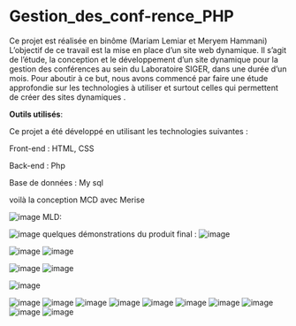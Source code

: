 # Gestion_des_conf-rence_PHP
Ce projet est réalisée en binôme (Mariam Lemiar et Meryem Hammani) 
L’objectif de ce travail est la mise en place d’un site web dynamique.
Il s’agit de l’étude, la conception et le développement d’un site dynamique pour la gestion des conférences au sein du Laboratoire SIGER, dans une durée d’un mois. Pour aboutir à ce but, nous avons commencé par faire une étude approfondie sur les technologies à utiliser et surtout celles qui permettent de créer des sites dynamiques . 

**Outils utilisés**:

Ce projet a été développé en utilisant les technologies suivantes :


Front-end : HTML, CSS

Back-end : Php

Base de données : My sql

voilà la conception MCD avec Merise


![image](https://github.com/Lemiar/Gestion_des_conf-rence_PHP/assets/112787562/b4d1e720-e5d8-4920-8705-bc09641223ab)
MLD:

![image](https://github.com/Lemiar/Gestion_des_conf-rence_PHP/assets/112787562/47e86dc7-b873-4557-9a53-6bd6acbefcb4)
quelques démonstrations du produit final :
![image](https://github.com/Lemiar/Gestion_des_conf-rence_PHP/assets/112787562/aace33b7-a664-40bd-b05f-477cc47fbdef)

![image](https://github.com/Lemiar/Gestion_des_conf-rence_PHP/assets/112787562/5f596978-556c-4330-b6a6-1819e3c358bc)
![image](https://github.com/Lemiar/Gestion_des_conf-rence_PHP/assets/112787562/8404a2bc-f347-41b1-82e2-2c5daf3b426a)

![image](https://github.com/Lemiar/Gestion_des_conf-rence_PHP/assets/112787562/fd17d349-ed70-4003-9042-0ff974e7ef58)
![image](https://github.com/Lemiar/Gestion_des_conf-rence_PHP/assets/112787562/62bbb515-691a-4eb4-9962-72fdad08dd8b)

![image](https://github.com/Lemiar/Gestion_des_conf-rence_PHP/assets/112787562/7885bac7-bd23-4a2c-ad14-766a925ac3ba)

![image](https://github.com/Lemiar/Gestion_des_conf-rence_PHP/assets/112787562/c7205a99-f54b-4053-8cac-61ae2f9b8370)
![image](https://github.com/Lemiar/Gestion_des_conf-rence_PHP/assets/112787562/d0c8e869-5fdc-4961-ab8e-613acd44d6b1)
![image](https://github.com/Lemiar/Gestion_des_conf-rence_PHP/assets/112787562/1ffaf7e0-5453-4a31-8996-0276868fe858)
![image](https://github.com/Lemiar/Gestion_des_conf-rence_PHP/assets/112787562/00e2b6f9-27f4-44b7-a8d6-99ed1fb062c9)
![image](https://github.com/Lemiar/Gestion_des_conf-rence_PHP/assets/112787562/6ddc669a-2b61-4bff-8e69-236337021f26)
![image](https://github.com/Lemiar/Gestion_des_conf-rence_PHP/assets/112787562/e098324b-65e5-44e2-8d82-7cf7751fd712)
![image](https://github.com/Lemiar/Gestion_des_conf-rence_PHP/assets/112787562/3912635e-be25-4ed0-8638-219a3df8f74b)
![image](https://github.com/Lemiar/Gestion_des_conf-rence_PHP/assets/112787562/0e2874b6-429d-405c-804b-e0f2da75f0b5)
![image](https://github.com/Lemiar/Gestion_des_conf-rence_PHP/assets/112787562/e66f2071-1527-4c5a-82b1-fef07b8e9267)
![image](https://github.com/Lemiar/Gestion_des_conf-rence_PHP/assets/112787562/c2991ee7-25f6-41d6-8f2f-e984fbe7d701)
